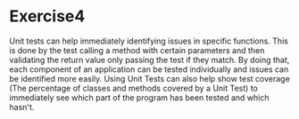 # Exercise4
Unit tests can help immediately identifying issues in specific functions. This is done by the test calling a method with certain parameters and then validating the return value only passing the test if they match. By doing that, each component of an application can be tested individually and issues can be identified more easily. Using Unit Tests can also help show test coverage (The percentage of classes and methods covered by a Unit Test) to immediately see which part of the program has been tested and which hasn't.
